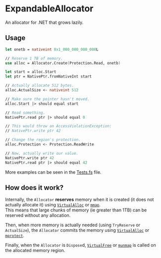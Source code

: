 # ExpandableAllocator
An allocator for .NET that grows lazily.

## Usage
```fsharp
let onetb = nativeint 0x1_000_000_000_000L

// Reserve 1 TB of memory.
use alloc = Allocator.Create(Protection.Read, onetb)

let start = alloc.Start
let ptr = NativePtr.fromNativeInt start

// Actually allocate 512 bytes.
alloc.ActualSize <- nativeint 512

// Make sure the pointer hasn't moved.
alloc.Start |> should equal start

// Read something.
NativePtr.read ptr |> should equal 0

// This would throw an AccessViolationException:
// NativePtr.write ptr 42

// Change the region's protection.
alloc.Protection <- Protection.ReadWrite

// Now, actually write our value.
NativePtr.write ptr 42
NativePtr.read ptr |> should equal 42
```

More examples can be seen in the [Tests.fs](./ExpandableAllocator.Tests/Tests.fs) file.

## How does it work?
Internally, the `Allocator` **reserves** memory when it is created
(it does not actually allocate it) using [`VirtualAlloc`][va]
or [`mmap`][mmap].  
This means that large chunks of memory (ie greater than 1TB) can be reserved
without any allocation.

Then, when more memory is actually needed (using `TryReserve` or `ActualSize`),
the `Allocator` commits the memory using [`VirtualAlloc`][va] or [`mprotect`][mprotect].

Finally, when the `Allocator` is `Dispose`d, [`VirtualFree`][vf] or [`munmap`][munmap]
is called on the allocated memory region.


[va]: https://msdn.microsoft.com/library/windows/desktop/aa366887
[vf]: https://msdn.microsoft.com/library/windows/desktop/aa366892
[mmap]: http://man7.org/linux/man-pages/man2/mmap.2.html
[mprotect]: http://man7.org/linux/man-pages/man2/mprotect.2.html
[munmap]: http://man7.org/linux/man-pages/man2/munmap.2.html
